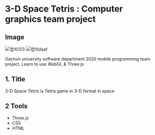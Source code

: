 3-D Space Tetris : Computer graphics team project
===
## Image
![캡처123](https://user-images.githubusercontent.com/65494409/117144411-d9a09900-adec-11eb-917c-d0bec214983f.PNG)
![캡처dsaf](https://user-images.githubusercontent.com/65494409/117144421-dc02f300-adec-11eb-8a48-12f5834ef1c0.PNG)




Gachon university software department 2020 mobile programming team project.
Learn to use WebGL & Three.js

## 1. Title
3-D Space Tetris is Tetris game in 3-D format in space

## 2 Tools
* Three.js
* CSS
* HTML
